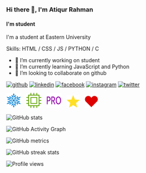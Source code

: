 ### Hi there 👋, I'm Atiqur Rahman
#### I'm student


I'm a student at Eastern University

Skills: HTML / CSS / JS / PYTHON / C

- 🔭 I’m currently working on student 
- 🌱 I’m currently learning JavaScript and Python 
- 👯 I’m looking to collaborate on github 


[<img src='https://cdn.jsdelivr.net/npm/simple-icons@3.0.1/icons/github.svg' alt='github' height='40'>](https://github.com/atiqur14)  [<img src='https://cdn.jsdelivr.net/npm/simple-icons@3.0.1/icons/linkedin.svg' alt='linkedin' height='40'>](https://www.linkedin.com/in/atiqur-rahman-al-razi/)  [<img src='https://cdn.jsdelivr.net/npm/simple-icons@3.0.1/icons/facebook.svg' alt='facebook' height='40'>](https://www.facebook.com/atiq.aIrazi)  [<img src='https://cdn.jsdelivr.net/npm/simple-icons@3.0.1/icons/instagram.svg' alt='instagram' height='40'>](https://www.instagram.com/atiqur_rahman_al_razi/)  [<img src='https://cdn.jsdelivr.net/npm/simple-icons@3.0.1/icons/twitter.svg' alt='twitter' height='40'>](https://twitter.com/al_atiqur)  

<a href='https://archiveprogram.github.com/'><img src='https://raw.githubusercontent.com/acervenky/animated-github-badges/master/assets/acbadge.gif' width='40' height='40'></a> <a href='https://docs.github.com/en/developers'><img src='https://raw.githubusercontent.com/acervenky/animated-github-badges/master/assets/devbadge.gif' width='40' height='40'></a> <a href='https://github.com/pricing'><img src='https://raw.githubusercontent.com/acervenky/animated-github-badges/master/assets/pro.gif' width='40' height='40'></a> <a href='https://stars.github.com/'><img src='https://raw.githubusercontent.com/acervenky/animated-github-badges/master/assets/starbadge.gif' width='35' height='35'></a> <a href='https://docs.github.com/en/github/supporting-the-open-source-community-with-github-sponsors'><img src='https://raw.githubusercontent.com/acervenky/animated-github-badges/master/assets/sponsorbadge.gif' width='35' height='35'></a> 

![GitHub stats](https://github-readme-stats.vercel.app/api?username=atiqur14&show_icons=true)  

![GitHub Activity Graph](https://activity-graph.herokuapp.com/graph?username=atiqur14)  

![GitHub metrics](https://metrics.lecoq.io/atiqur14)  

![GitHub streak stats](https://github-readme-streak-stats.herokuapp.com/?user=atiqur14)  

![Profile views](https://gpvc.arturio.dev/atiqur14)  
